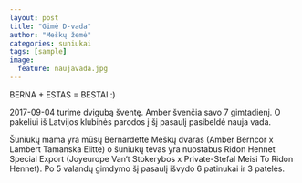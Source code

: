 ```yaml
---
layout: post
title: "Gimė D-vada"
author: "Meškų žemė"
categories: suniukai
tags: [sample]
image:
  feature: naujavada.jpg
---
```


BERNA + ESTAS = BESTAI :)

2017-09-04 turime dvigubą šventę. Amber švenčia savo 7 gimtadienį. O pakeliui iš Latvijos klubinės parodos į šį pasaulį pasibeldė nauja vada.

Šuniukų mama yra mūsų Bernardette Meškų dvaras
(Amber Berncor x Lambert Tamanska Elitte)
o šuniukų tėvas yra nuostabus Ridon Hennet Special Export (Joyeurope Van‘t Stokerybos x Private-Stefal Meisi To Ridon Hennet).
Po 5 valandų gimdymo šį pasaulį išvydo 6 patinukai ir 3 patelės.
